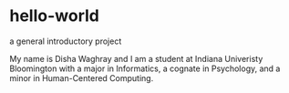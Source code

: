 # hello-world
a general introductory project

My name is Disha Waghray and I am a student at Indiana Univeristy Bloomington with a major in Informatics, a cognate in Psychology, and a minor in Human-Centered Computing. 
